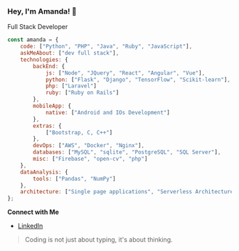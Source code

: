 ### Hey, I'm Amanda! 👋

Full Stack Developer 

```javascript
const amanda = {
    code: ["Python", "PHP", "Java", "Ruby", "JavaScript"],
    askMeAbout: ["dev full stack"],
    technologies: {
        backEnd: {
            js: ["Node", "JQuery", "React", "Angular", "Vue"],
            python: ["Flask", "Django", "TensorFlow", "Scikit-learn"],
            php: ["Laravel"]
            ruby: ["Ruby on Rails"]
        },
        mobileApp: {
            native: ["Android and IOs Development"]
        },
        extras: {
            ["Bootstrap, C, C++"]
        },
        devOps: ["AWS", "Docker", "Nginx"],
        databases: ["MySQL", "sqlite", "PostgreSQL", "SQL Server"],
        misc: ["Firebase", "open-cv", "php"]
    },
    dataAnalysis: {
        tools: ["Pandas", "NumPy"]
    },
    architecture: ["Single page applications", "Serverless Architecture"],
};
``` 

<strong>Connect with Me</strong>

- [LinkedIn](your_linkedin_profile)

> Coding is not just about typing, it's about thinking.
